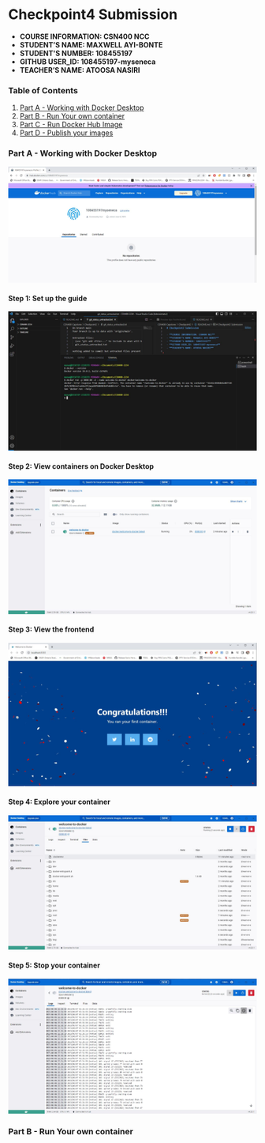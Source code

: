 # Checkpoint4 Submission

- **COURSE INFORMATION: CSN400 NCC**
- **STUDENT’S NAME: MAXWELL AYI-BONTE**
- **STUDENT'S NUMBER: 108455197** 
- **GITHUB USER_ID: 108455197-myseneca**
- **TEACHER’S NAME: ATOOSA NASIRI**

### Table of Contents
1. [Part A - Working with Docker Desktop](#header1)
2. [Part B - Run Your own container](#header2)
3. [Part C - Run Docker Hub Image](#header3)
4. [Part D - Publish your images](#header4)

### Part A - Working with Docker Desktop

<img src="https://raw.githubusercontent.com/108455197-myseneca/CSN400-Capstone/main/Checkpoint4/CP4-PART%20A.1.JPG">

#### Step 1: Set up the guide

<img src="https://raw.githubusercontent.com/108455197-myseneca/CSN400-Capstone/main/Checkpoint4/CP4-PART%20A.2.JPG">

#### Step 2: View containers on Docker Desktop

<img src="https://raw.githubusercontent.com/108455197-myseneca/CSN400-Capstone/main/Checkpoint4/CP4-PART%20A.3.JPG">

#### Step 3: View the frontend

<img src="https://raw.githubusercontent.com/108455197-myseneca/CSN400-Capstone/main/Checkpoint4/CP4-PART%20A.4.JPG">

#### Step 4: Explore your container

<img src="https://raw.githubusercontent.com/108455197-myseneca/CSN400-Capstone/main/Checkpoint4/CP4-PART%20A.5.JPG">

#### Step 5: Stop your container

<img src="https://raw.githubusercontent.com/108455197-myseneca/CSN400-Capstone/main/Checkpoint4/CP4-PART%20A.6.JPG">

### Part B - Run Your own container
